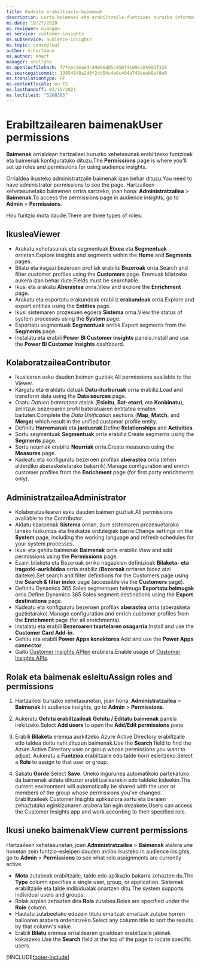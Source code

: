 ```yaml
---
title: Kudeatu erabiltzaile-baimenak
description: Lortu baimenei eta erabiltzaile-funtzioei buruzko informazio gehiago.
ms.date: 10/27/2020
ms.reviewer: nimagen
ms.service: customer-insights
ms.subservice: audience-insights
ms.topic: conceptual
author: m-hartmann
ms.author: mhart
manager: shellyha
ms.openlocfilehash: f7fcecdea8dc49666dd5c45bf4109c205993f326
ms.sourcegitcommit: 139548f8a2d0f24d54c4a6c404a743eeeb8ef8e0
ms.translationtype: HT
ms.contentlocale: eu-ES
ms.lasthandoff: 02/15/2021
ms.locfileid: "5268395"
---
```

# <a name="user-permissions"></a><span data-ttu-id="17c2a-103">Erabiltzailearen baimenak</span><span class="sxs-lookup"><span data-stu-id="17c2a-103">User permissions</span></span>

<span data-ttu-id="17c2a-104">**Baimenak** orrialdean hartzaileei buruzko xehetasunak erabiltzeko funtzioak eta baimenak konfiguratuko dituzu.</span><span class="sxs-lookup"><span data-stu-id="17c2a-104">The **Permissions** page is where you'll set up roles and permissions for using audience insights.</span></span>

<span data-ttu-id="17c2a-105">Orrialdea ikusteko administratzaile baimenak izan behar dituzu.</span><span class="sxs-lookup"><span data-stu-id="17c2a-105">You need to have administrator permissions to see the page.</span></span> <span data-ttu-id="17c2a-106">Hartzaileen xehetasunetako baimenen orrira sartzeko, joan hona: **Administratzailea** > **Baimenak**.</span><span class="sxs-lookup"><span data-stu-id="17c2a-106">To access the permissions page in audience insights, go to **Admin** > **Permissions**.</span></span>

<span data-ttu-id="17c2a-107">Hiru funtzio mota daude:</span><span class="sxs-lookup"><span data-stu-id="17c2a-107">There are three types of roles:</span></span>

## <a name="viewer"></a><span data-ttu-id="17c2a-108">Ikuslea</span><span class="sxs-lookup"><span data-stu-id="17c2a-108">Viewer</span></span>

- <span data-ttu-id="17c2a-109">Arakatu xehetasunak eta segmentuak **Etxea** eta **Segmentuak** orrietan.</span><span class="sxs-lookup"><span data-stu-id="17c2a-109">Explore insights and segments within the **Home** and **Segments** pages.</span></span>
- <span data-ttu-id="17c2a-110">Bilatu eta iragazi bezeroen profilak erabiliz **Bezeroak** orria.</span><span class="sxs-lookup"><span data-stu-id="17c2a-110">Search and filter customer profiles using the **Customers** page.</span></span> <span data-ttu-id="17c2a-111">Eremuak bilatzeko aukera izan behar dute.</span><span class="sxs-lookup"><span data-stu-id="17c2a-111">Fields must be searchable.</span></span>
- <span data-ttu-id="17c2a-112">Ikusi eta arakatu **Aberastea** orria.</span><span class="sxs-lookup"><span data-stu-id="17c2a-112">View and explore the **Enrichment** page.</span></span>
- <span data-ttu-id="17c2a-113">Arakatu eta esportatu erakundeak erabiliz **erakundeak** orria.</span><span class="sxs-lookup"><span data-stu-id="17c2a-113">Explore and export entities using the **Entities** page.</span></span>
- <span data-ttu-id="17c2a-114">Ikusi sistemaren prozesuen egoera **Sistema** orria.</span><span class="sxs-lookup"><span data-stu-id="17c2a-114">View the status of system processes  using the **System** page.</span></span>
- <span data-ttu-id="17c2a-115">Esportatu segmentuak **Segmentuak** orritik.</span><span class="sxs-lookup"><span data-stu-id="17c2a-115">Export segments from the **Segments** page.</span></span>
- <span data-ttu-id="17c2a-116">Instalatu eta erabili **Power BI Customer Insights** panela.</span><span class="sxs-lookup"><span data-stu-id="17c2a-116">Install and use the **Power BI Customer Insights** dashboard.</span></span>

## <a name="contributor"></a><span data-ttu-id="17c2a-117">Kolaboratzailea</span><span class="sxs-lookup"><span data-stu-id="17c2a-117">Contributor</span></span>

- <span data-ttu-id="17c2a-118">Ikuslearen esku dauden baimen guztiak.</span><span class="sxs-lookup"><span data-stu-id="17c2a-118">All permissions available to the Viewer.</span></span>
- <span data-ttu-id="17c2a-119">Kargatu eta eraldatu datuak **Datu-iturburuak** orria erabiliz.</span><span class="sxs-lookup"><span data-stu-id="17c2a-119">Load and transform data using the **Data sources** page.</span></span>
- <span data-ttu-id="17c2a-120">Osatu *Datuen bateratzea* atalak (**Esleitu**, **Bat-etorri**, eta **Konbinatu**), zeintzuk bezeroaren profil bateratuaren entitatea ematen baituten.</span><span class="sxs-lookup"><span data-stu-id="17c2a-120">Complete the *Data Unification* sections (**Map**, **Match**, and **Merge**) which result in the unified customer profile entity.</span></span>
- <span data-ttu-id="17c2a-121">Definitu **Harremanak** eta **jarduerak**.</span><span class="sxs-lookup"><span data-stu-id="17c2a-121">Define **Relationships** and **Activities**.</span></span>
- <span data-ttu-id="17c2a-122">Sortu segmentuak **Segmentuak** orria erabiliz.</span><span class="sxs-lookup"><span data-stu-id="17c2a-122">Create segments using the **Segments** page.</span></span>
- <span data-ttu-id="17c2a-123">Sortu neurriak erabiliz **Neurriak** orria.</span><span class="sxs-lookup"><span data-stu-id="17c2a-123">Create measures using the **Measures** page.</span></span>
- <span data-ttu-id="17c2a-124">Kudeatu eta konfiguratu bezeroen profilak **aberastea** orria (lehen alderdiko aberasketetarako bakarrik).</span><span class="sxs-lookup"><span data-stu-id="17c2a-124">Manage configuration and enrich customer profiles from the **Enrichment** page (for first party enrichments only).</span></span>

## <a name="administrator"></a><span data-ttu-id="17c2a-125">Administratzailea</span><span class="sxs-lookup"><span data-stu-id="17c2a-125">Administrator</span></span>

- <span data-ttu-id="17c2a-126">Kolaboratzailearen esku dauden baimen guztiak.</span><span class="sxs-lookup"><span data-stu-id="17c2a-126">All permissions available to the Contributor.</span></span>
- <span data-ttu-id="17c2a-127">Aldatu ezarpenak **Sistema** orrian, zure sistemaren prozesuetarako laneko hizkuntza eta freskatze ordutegiak barne.</span><span class="sxs-lookup"><span data-stu-id="17c2a-127">Change settings on the **System** page, including the working language and refresh schedules for your system processes.</span></span>
- <span data-ttu-id="17c2a-128">Ikusi eta gehitu baimenak **Baimenak** orria erabiliz.</span><span class="sxs-lookup"><span data-stu-id="17c2a-128">View and add permissions using the **Permissions** page.</span></span>
- <span data-ttu-id="17c2a-129">Ezarri bilaketa eta Bezeroak orriko iragazkien definizioak **Bilaketa- eta iragazki-aurkibidea** orria erabiliz (**Bezeroak** orriaren bidez atzi daiteke).</span><span class="sxs-lookup"><span data-stu-id="17c2a-129">Set search and filter definitions for the Customers page using the **Search & filter index** page (accessible via the **Customers** page).</span></span>
- <span data-ttu-id="17c2a-130">Definitu Dynamics 365 Sales segmentuen helmuga **Esportatu helmugak** orria.</span><span class="sxs-lookup"><span data-stu-id="17c2a-130">Define Dynamics 365 Sales segment destinations using the **Export destinations** page.</span></span>
- <span data-ttu-id="17c2a-131">Kudeatu eta konfiguratu bezeroen profilak **aberastea** orria (aberasketa guztietarako).</span><span class="sxs-lookup"><span data-stu-id="17c2a-131">Manage configuration and enrich customer profiles from the **Enrichment** page (for all enrichments).</span></span>
- <span data-ttu-id="17c2a-132">Instalatu eta erabili **Bezeroaren txartelaren osagarria**.</span><span class="sxs-lookup"><span data-stu-id="17c2a-132">Install and use the **Customer Card Add-in**.</span></span>
- <span data-ttu-id="17c2a-133">Gehitu eta erabili **Power Apps konektorea**.</span><span class="sxs-lookup"><span data-stu-id="17c2a-133">Add and use the **Power Apps connector**.</span></span>
- <span data-ttu-id="17c2a-134">Gaitu [Customer Insights APIen](apis.md) erabilera.</span><span class="sxs-lookup"><span data-stu-id="17c2a-134">Enable usage of [Customer Insights APIs](apis.md).</span></span>

## <a name="assign-roles-and-permissions"></a><span data-ttu-id="17c2a-135">Rolak eta baimenak esleitu</span><span class="sxs-lookup"><span data-stu-id="17c2a-135">Assign roles and permissions</span></span>

1. <span data-ttu-id="17c2a-136">Hartzaileei buruzko xehetasunetan, joan hona: **Administratzailea** > **Baimenak**.</span><span class="sxs-lookup"><span data-stu-id="17c2a-136">In audience insights, go to **Admin** > **Permissions**.</span></span>

1. <span data-ttu-id="17c2a-137">Aukeratu **Gehitu erabiltzaileak** **Gehitu / Editatu baimenak** panela irekitzeko.</span><span class="sxs-lookup"><span data-stu-id="17c2a-137">Select **Add users** to open the **Add/Edit permissions** pane.</span></span>

1. <span data-ttu-id="17c2a-138">Erabili **Bilaketa** eremua aurkitzeko Azure Active Directory erabiltzaile edo taldea doitu nahi dituzun baimenak.</span><span class="sxs-lookup"><span data-stu-id="17c2a-138">Use the **Search** field to find the Azure Active Directory user or group whose permissions you want to adjust.</span></span> <span data-ttu-id="17c2a-139">Aukeratu a **Funtzioa** erabiltzaile edo talde horri esleitzeko.</span><span class="sxs-lookup"><span data-stu-id="17c2a-139">Select a **Role** to assign to that user or group.</span></span>

1. <span data-ttu-id="17c2a-140">Sakatu **Gorde**.</span><span class="sxs-lookup"><span data-stu-id="17c2a-140">Select **Save**.</span></span> <span data-ttu-id="17c2a-141">Uneko ingurunea automatikoki partekatuko da baimenak aldatu dituzun erabiltzailearekin edo taldeko kideekin.</span><span class="sxs-lookup"><span data-stu-id="17c2a-141">The current environment will automatically be shared with the user or members of the group whose permissions you've changed.</span></span> <span data-ttu-id="17c2a-142">Erabiltzaileek Customer Insights aplikaziora sartu eta beraien zehaztutako eginkizunaren arabera lan egin dezakete.</span><span class="sxs-lookup"><span data-stu-id="17c2a-142">Users can access the Customer Insights app and work according to their specified role.</span></span>

## <a name="view-current-permissions"></a><span data-ttu-id="17c2a-143">Ikusi uneko baimenak</span><span class="sxs-lookup"><span data-stu-id="17c2a-143">View current permissions</span></span>

<span data-ttu-id="17c2a-144">Hartzaileen xehetasunetan, joan **Administratzailea** > **Baimenak** atalera une honetan zein funtzio-esleipen dauden aktibo ikusteko.</span><span class="sxs-lookup"><span data-stu-id="17c2a-144">In audience insights, go to **Admin** > **Permissions** to see what role assignments are currently active.</span></span>

- <span data-ttu-id="17c2a-145">**Mota** zutabeak erabiltzaile, talde edo aplikazio bakarra zehazten du.</span><span class="sxs-lookup"><span data-stu-id="17c2a-145">The **Type** column specifies a single user, group, or application.</span></span> <span data-ttu-id="17c2a-146">Sistemak erabiltzaile eta talde indibidualak onartzen ditu.</span><span class="sxs-lookup"><span data-stu-id="17c2a-146">The system supports individual users and groups.</span></span>
- <span data-ttu-id="17c2a-147">Rolak azpian zehazten dira **Rola** zutabea.</span><span class="sxs-lookup"><span data-stu-id="17c2a-147">Roles are specified under the **Role** column.</span></span>
- <span data-ttu-id="17c2a-148">Hautatu zutabeetako edozein titulu emaitzak emaitzak zutabe horren balioaren arabera ordenatzeko.</span><span class="sxs-lookup"><span data-stu-id="17c2a-148">Select any column title to sort the results by that column's value.</span></span>
- <span data-ttu-id="17c2a-149">Erabili **Bilatu** eremua orrialdearen goialdean erabiltzaile jakinak kokatzeko.</span><span class="sxs-lookup"><span data-stu-id="17c2a-149">Use the **Search** field at the top of the page to locate specific users.</span></span>


[!INCLUDE[footer-include](../includes/footer-banner.md)]